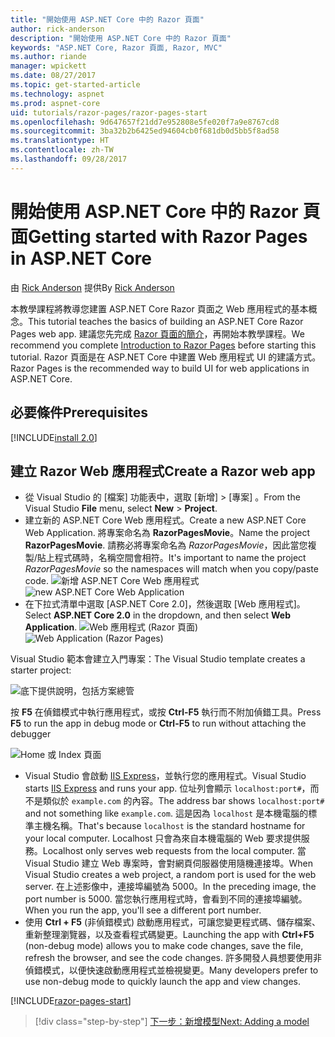 ```yaml
---
title: "開始使用 ASP.NET Core 中的 Razor 頁面"
author: rick-anderson
description: "開始使用 ASP.NET Core 中的 Razor 頁面"
keywords: "ASP.NET Core, Razor 頁面, Razor, MVC"
ms.author: riande
manager: wpickett
ms.date: 08/27/2017
ms.topic: get-started-article
ms.technology: aspnet
ms.prod: aspnet-core
uid: tutorials/razor-pages/razor-pages-start
ms.openlocfilehash: 9d647657f21dd7e952808e5fe020f7a9e8767cd8
ms.sourcegitcommit: 3ba32b2b6425ed94604cb0f681db0d5bb5f8ad58
ms.translationtype: HT
ms.contentlocale: zh-TW
ms.lasthandoff: 09/28/2017
---
```

# <a name="getting-started-with-razor-pages-in-aspnet-core"></a><span data-ttu-id="45a48-104">開始使用 ASP.NET Core 中的 Razor 頁面</span><span class="sxs-lookup"><span data-stu-id="45a48-104">Getting started with Razor Pages in ASP.NET Core</span></span>

<span data-ttu-id="45a48-105">由 [Rick Anderson](https://twitter.com/RickAndMSFT) 提供</span><span class="sxs-lookup"><span data-stu-id="45a48-105">By [Rick Anderson](https://twitter.com/RickAndMSFT)</span></span>

<span data-ttu-id="45a48-106">本教學課程將教導您建置 ASP.NET Core Razor 頁面之 Web 應用程式的基本概念。</span><span class="sxs-lookup"><span data-stu-id="45a48-106">This tutorial teaches the basics of building an ASP.NET Core Razor Pages web app.</span></span> <span data-ttu-id="45a48-107">建議您先完成 [Razor 頁面的簡介](xref:mvc/razor-pages/index)，再開始本教學課程。</span><span class="sxs-lookup"><span data-stu-id="45a48-107">We recommend you complete [Introduction to Razor Pages](xref:mvc/razor-pages/index) before starting this tutorial.</span></span> <span data-ttu-id="45a48-108">Razor 頁面是在 ASP.NET Core 中建置 Web 應用程式 UI 的建議方式。</span><span class="sxs-lookup"><span data-stu-id="45a48-108">Razor Pages is the recommended way to build UI for web applications in ASP.NET Core.</span></span>

## <a name="prerequisites"></a><span data-ttu-id="45a48-109">必要條件</span><span class="sxs-lookup"><span data-stu-id="45a48-109">Prerequisites</span></span>

[!INCLUDE[install 2.0](../../includes/install2.0.md)]

## <a name="create-a-razor-web-app"></a><span data-ttu-id="45a48-110">建立 Razor Web 應用程式</span><span class="sxs-lookup"><span data-stu-id="45a48-110">Create a Razor web app</span></span>

* <span data-ttu-id="45a48-111">從 Visual Studio 的 [檔案] 功能表中，選取 [新增] > [專案] 。</span><span class="sxs-lookup"><span data-stu-id="45a48-111">From the Visual Studio **File** menu, select **New** > **Project**.</span></span>
* <span data-ttu-id="45a48-112">建立新的 ASP.NET Core Web 應用程式。</span><span class="sxs-lookup"><span data-stu-id="45a48-112">Create a new ASP.NET Core Web Application.</span></span> <span data-ttu-id="45a48-113">將專案命名為 **RazorPagesMovie**。</span><span class="sxs-lookup"><span data-stu-id="45a48-113">Name the project **RazorPagesMovie**.</span></span> <span data-ttu-id="45a48-114">請務必將專案命名為 *RazorPagesMovie*，因此當您複製/貼上程式碼時，名稱空間會相符。</span><span class="sxs-lookup"><span data-stu-id="45a48-114">It's important to name the project *RazorPagesMovie* so the namespaces will match when you copy/paste code.</span></span>
  <span data-ttu-id="45a48-115">![新增 ASP.NET Core Web 應用程式](../../mvc/razor-pages/index/_static/np.png)</span><span class="sxs-lookup"><span data-stu-id="45a48-115">![new ASP.NET Core Web Application](../../mvc/razor-pages/index/_static/np.png)</span></span>
* <span data-ttu-id="45a48-116">在下拉式清單中選取 [ASP.NET Core 2.0]，然後選取 [Web 應用程式]。</span><span class="sxs-lookup"><span data-stu-id="45a48-116">Select **ASP.NET Core 2.0** in the dropdown, and then select **Web Application**.</span></span>
  <span data-ttu-id="45a48-117">![Web 應用程式 (Razor 頁面)](../../mvc/razor-pages/index/_static/np2.png)</span><span class="sxs-lookup"><span data-stu-id="45a48-117">![Web Application (Razor Pages)](../../mvc/razor-pages/index/_static/np2.png)</span></span>

<span data-ttu-id="45a48-118">Visual Studio 範本會建立入門專案：</span><span class="sxs-lookup"><span data-stu-id="45a48-118">The Visual Studio template creates a starter project:</span></span>

![底下提供說明，包括方案總管](razor-pages-start/_static/se.png)

<span data-ttu-id="45a48-120">按 **F5** 在偵錯模式中執行應用程式，或按 **Ctrl-F5** 執行而不附加偵錯工具。</span><span class="sxs-lookup"><span data-stu-id="45a48-120">Press **F5** to run the app in debug mode or **Ctrl-F5** to run without attaching the debugger</span></span>

![Home 或 Index 頁面](razor-pages-start/_static/home.png)

* <span data-ttu-id="45a48-122">Visual Studio 會啟動 [IIS Express](https://docs.microsoft.com/iis/extensions/introduction-to-iis-express/iis-express-overview)，並執行您的應用程式。</span><span class="sxs-lookup"><span data-stu-id="45a48-122">Visual Studio starts [IIS Express](https://docs.microsoft.com/iis/extensions/introduction-to-iis-express/iis-express-overview) and runs your app.</span></span> <span data-ttu-id="45a48-123">位址列會顯示 `localhost:port#`，而不是類似於 `example.com` 的內容。</span><span class="sxs-lookup"><span data-stu-id="45a48-123">The address bar shows `localhost:port#` and not something like `example.com`.</span></span> <span data-ttu-id="45a48-124">這是因為 `localhost` 是本機電腦的標準主機名稱。</span><span class="sxs-lookup"><span data-stu-id="45a48-124">That's because `localhost` is the standard hostname for your local computer.</span></span> <span data-ttu-id="45a48-125">Localhost 只會為來自本機電腦的 Web 要求提供服務。</span><span class="sxs-lookup"><span data-stu-id="45a48-125">Localhost only serves web requests from the local computer.</span></span> <span data-ttu-id="45a48-126">當 Visual Studio 建立 Web 專案時，會對網頁伺服器使用隨機連接埠。</span><span class="sxs-lookup"><span data-stu-id="45a48-126">When Visual Studio creates a web project, a random port is used for the web server.</span></span> <span data-ttu-id="45a48-127">在上述影像中，連接埠編號為 5000。</span><span class="sxs-lookup"><span data-stu-id="45a48-127">In the preceding image, the port number is 5000.</span></span> <span data-ttu-id="45a48-128">當您執行應用程式時，會看到不同的連接埠編號。</span><span class="sxs-lookup"><span data-stu-id="45a48-128">When you run the app, you'll see a different port number.</span></span>
* <span data-ttu-id="45a48-129">使用 **Ctrl + F5** (非偵錯模式) 啟動應用程式，可讓您變更程式碼、儲存檔案、重新整理瀏覽器，以及查看程式碼變更。</span><span class="sxs-lookup"><span data-stu-id="45a48-129">Launching the app with **Ctrl+F5** (non-debug mode) allows you to make code changes, save the file, refresh the browser, and see the code changes.</span></span> <span data-ttu-id="45a48-130">許多開發人員想要使用非偵錯模式，以便快速啟動應用程式並檢視變更。</span><span class="sxs-lookup"><span data-stu-id="45a48-130">Many developers prefer to use non-debug mode to quickly launch the app and view changes.</span></span>

[!INCLUDE[razor-pages-start](../../includes/RP/razor-pages-start.md)]

>[!div class="step-by-step"]
[<span data-ttu-id="45a48-131">下一步：新增模型</span><span class="sxs-lookup"><span data-stu-id="45a48-131">Next: Adding a model</span></span>](xref:tutorials/razor-pages/model)
